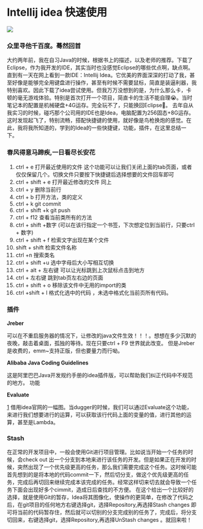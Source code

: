 # Intellij idea 快速使用
![](https://github.com/haodedong/JavaNotes/blob/master/images/intellijIdea.png)

### 众里寻他千百度。蓦然回首
大约两年前，我在自习Java的时候，根据书上的描述，以及老师的推荐。下载了Eclipse，作为我开发的IDE，其实当时也没感觉Eclipse的哪些优点啊，缺点啊。直到有一天在网上看到一款IDE：Intellij Idea。它优美的界面深深的打动了我，甚至好像是能够完全用键盘进行操作，甚至有时候不需要鼠标，简直是装逼利器，我特别喜欢。因此下载了idea尝试使用。但我万万没想到的是，为什么那么卡，卡顿的毫无游戏体验。特别是首次打开一个项目，简直卡的生活不能自理😭。当时笔记本的配置是机械硬盘+4G运存。完全玩不了，只能换回Eclipse🙈。
去年自从我实习的时候，碰巧那个公司用的IDE也是Idea，电脑配置为256固态+8G运存。这时发现起飞了，特别流畅，搭配快捷键的使用，就好像是鸟枪换炮的感觉。在此，我将我所知道的，学到的Idea的一些快捷键，功能，插件，在这里总结一下。
### 春风得意马蹄疾,一日看尽长安花

1. ctrl + e 打开最近使用的文件    这个功能可以让我们关闭上面的tab页面，或者仅仅保留几个。切换文件只要按下快捷键后选择想要的文件回车即可
2. ctrl + shift + e 打开最近修改的文件 同上
3. ctrl + y 删除当前行
4. ctrl + b 打开方法，类的定义
5. ctrl + k  git commit 
6. ctrl + shift +k git push
7. ctrl + f12 查看当前类所有的方法
8. ctrl + shift +数字 (可以在该行指定一个书签，下次想定位到当前行，只要ctrl + 数字)
9. ctrl + shift + f 检索文字出现在某个文件
10. shift + shift 检索文件名称
11. ctrl +n 搜索类名
12. ctrl + shift +u 选中字母后大小写相互切换
13. ctrl + alt + 左右键  可以让光标跳到上次鼠标点击到地方
14. ctrl + 左右键  跳到tab页左右边的页面
15. ctrl + shift + o 移除该文件中无用的import的类
16. ctrl +shift + l    格式化选中的代码 ，未选中格式化当前页所有代码。

 ### 插件
**Jreber** 

 可以在不重启服务器的情况下，让修改的java文件生效！！！。想想在多少沉默的夜晚，敲击着桌面，孤独的等待。现在只要ctrl + F9 世界就此改变。 但是Jreber是收费的，emm~支持正版，但也要量力而行呦。
 
**Alibaba Java Coding Guidelines**

这是阿里巴巴Java开发规约手册的idea插件版，可以帮助我们纠正代码中不规范的地方。
功能

**Evaluate**

[1](https://pic4.zhimg.com/v2-ceec2d1ab159f6e49a8444a647bed3a7_b.png)
借用idea官网的一幅图。当dugger的时候，我们可以通过Evaluate这个功能，来进行我们想要进行的运算，可以获取该行代码上面的变量的值，进行其他的运算，甚至是Lambda。

### Stash

在正常的开发项目中，一般会使用Git进行项目管理。比如说当开始一个任务的时候，会check out 出一个分支到本地来进行该任务的开发。但是如果正在开发的时候，突然出现了一个优先级更高的任务，那么我们需要完成这个任务。这时候可能首先想到的是将本地的代码commit一下，然后切分支，做这个优先级更高的任务，完成后再切回来继续完成本该完成的任务。经常这样切来切去就会导致一个任务下面会出现好多个cimmit，造成日后查找的不方便。
在这个给出一个比较好的选择，就是使用Git的暂存，Idea将其图像化，使操作的更简单，在修改了代码之后，在git项目的任何地方右键选择git，选择Repository,再选择Stash changes 即可将当前的代码暂存住，然后就可以切别的分支完成别的任务了，完成后，将分支切回来，右键选择git，选择Repository,再选择UnStash changes 。就回来啦！
